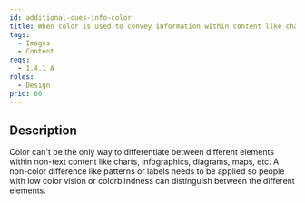 ```yaml
---
id: additional-cues-info-color
title: When color is used to convey information within content like charts, infographics, etc, additional cues must be available
tags:
  - Images
  - Content
reqs:
  - 1.4.1 A
roles:
  - Design
prio: 60
---
```


## Description

Color can't be the only way to differentiate between different elements within non-text content like charts, infographics, diagrams, maps, etc. A non-color difference like patterns or labels needs to be applied so people with low color vision or colorblindness can distinguish between the different elements.

